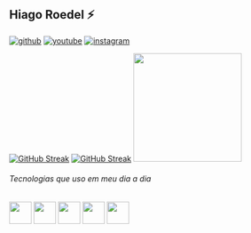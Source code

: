 ## Hiago Roedel ⚡
[![github](https://img.shields.io/badge/GitHub-100000?style=for-the-badge&logo=github&logoColor=white)](https://github.com/hiagoroedel)
[![youtube](https://img.shields.io/badge/YouTube-FF0000?style=for-the-badge&logo=youtube&logoColor=white)](https://www.youtube.com/@hiagoroedel)
[![instagram](https://img.shields.io/badge/Instagram-E4405F?style=for-the-badge&logo=instagram&logoColor=white)](https://instagram.com/hiagoroedel)


[![GitHub Streak](https://github-readme-streak-stats.herokuapp.com?user=hiagoroedel&theme=dark&ring=fb4362&file=fb4362&currStreakNum=fb4362&currStreakLabel=fb4362&hide_border=true)](https://git.io/streak-stats)
[![GitHub Streak](https://streak-stats.demolab.com/?user=hiagoroedel1&theme=dark)](https://git.io/streak-stats)
<img height="195em" src="https://github-readme-stats.vercel.app/api/top-langs/?username=hiagoroedel&layout=donut&bg_color=0d1117&text_color=FFF">


###### Tecnologias que uso em meu dia a dia
<img src="https://cdn.jsdelivr.net/gh/devicons/devicon@latest/icons/github/github-original.svg" witdh="40" height="40"/> <img src="https://cdn.jsdelivr.net/gh/devicons/devicon@latest/icons/react/react-original.svg" witdh="40" height="40"/> <img src="https://cdn.jsdelivr.net/gh/devicons/devicon@latest/icons/typescript/typescript-original.svg" witdh="40" height="40"/> <img src="https://cdn.jsdelivr.net/gh/devicons/devicon@latest/icons/vercel/vercel-original.svg" width="40" height="40"/> <img src="https://cdn.jsdelivr.net/gh/devicons/devicon@latest/icons/nodejs/nodejs-original.svg" width="40" height="40"/>



<!--
**HiagoRoedel/HiagoRoedel** is a ✨ _special_ ✨ repository because its `README.md` (this file) appears on your GitHub profile.

Here are some ideas to get you started:

- 🔭 I’m currently working on ...
- 🌱 I’m currently learning ...
- 👯 I’m looking to collaborate on ...
- 🤔 I’m looking for help with ...
- 💬 Ask me about ...
- 📫 How to reach me: ...
- 😄 Pronouns: ...
- ⚡ Fun fact: ...
-->


          
          



